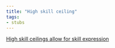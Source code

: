 ```yaml
---
title: "High skill ceiling"
tags:
- stubs
---
```



[High skill ceilings allow for skill expression](notes/high-skill-ceilings-allow-for-skill-expression)